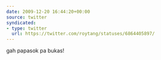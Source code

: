 ```yaml
---
date: 2009-12-20 16:44:20+00:00
source: twitter
syndicated:
- type: twitter
  url: https://twitter.com/roytang/statuses/6864405897/
---
```


gah papasok pa bukas!